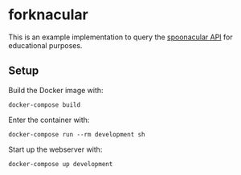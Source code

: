 # forknacular
This is an example implementation to query the [spoonacular API](https://spoonacular.com/food-api/docs) for educational purposes.

## Setup

Build the Docker image with:
```shell
docker-compose build
```

Enter the container with:
```shell
docker-compose run --rm development sh
```

Start up the webserver with:
```Shell
docker-compose up development
```
